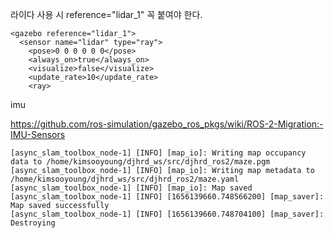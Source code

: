 

라이다 사용 시 reference="lidar_1" 꼭 붙여야 한다.

```
<gazebo reference="lidar_1">
  <sensor name="lidar" type="ray">
    <pose>0 0 0 0 0 0</pose>
    <always_on>true</always_on>
    <visualize>false</visualize>
    <update_rate>10</update_rate>
    <ray>
```

imu 

https://github.com/ros-simulation/gazebo_ros_pkgs/wiki/ROS-2-Migration:-IMU-Sensors

```
[async_slam_toolbox_node-1] [INFO] [map_io]: Writing map occupancy data to /home/kimsooyoung/djhrd_ws/src/djhrd_ros2/maze.pgm
[async_slam_toolbox_node-1] [INFO] [map_io]: Writing map metadata to /home/kimsooyoung/djhrd_ws/src/djhrd_ros2/maze.yaml
[async_slam_toolbox_node-1] [INFO] [map_io]: Map saved
[async_slam_toolbox_node-1] [INFO] [1656139660.748566200] [map_saver]: Map saved successfully
[async_slam_toolbox_node-1] [INFO] [1656139660.748704100] [map_saver]: Destroying
```